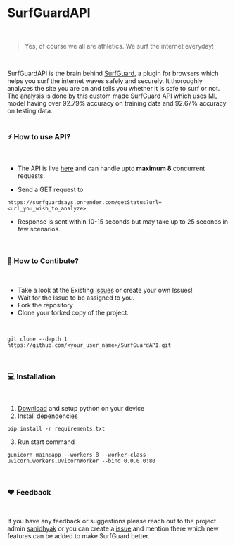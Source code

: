 # SurfGuardAPI
<br>

> Yes, of course we all are athletics. We surf the internet everyday!
<br>

SurfGuardAPI is the brain behind [SurfGuard](https://github.com/notsanidhyak/SurfGuard-Chrome), a plugin for browsers which helps you surf the internet waves safely and securely. It thoroughly analyzes the site you are on and tells you whether it is safe to surf or not. The analysis is done by this custom made SurfGuard API which uses ML model having over 92.79% accuracy on training data and 92.67% accuracy on testing data.
<br>
<br>

### ⚡ How to use API?
<br>

- The API is live [here](https://surfguardsays.onrender.com) and can handle upto **maximum 8** concurrent requests.

- Send a GET request to 
```
https://surfguardsays.onrender.com/getStatus?url=<url_you_wish_to_analyze>
```

- Response is sent within 10-15 seconds but may take up to 25 seconds in few scenarios.
<br>

### 🤝 How to Contibute?
<br>

- Take a look at the Existing [Issues](https://github.com/notsanidhyak/SurfGuardAPI/issues) or create your own Issues!
- Wait for the Issue to be assigned to you.
- Fork the repository
- Clone your forked copy of the project.
<br>

```
git clone --depth 1 https://github.com/<your_user_name>/SurfGuardAPI.git
```
<br>

### 💻 Installation
<br>

1. [Download](https://www.python.org/) and setup python on your device
2. Install dependencies

```
pip install -r requirements.txt
```
3. Run start command

```
gunicorn main:app --workers 8 --worker-class uvicorn.workers.UvicornWorker --bind 0.0.0.0:80
```

<br>

### ❤️ Feedback
<br>

If you have any feedback or suggestions please reach out to the project admin [sanidhyak](https://github.com/notsanidhyak) or you can create a [issue](https://github.com/notsanidhyak/SurfGuardAPI/issues) and mention there which new features can be added to make SurfGuard better.

